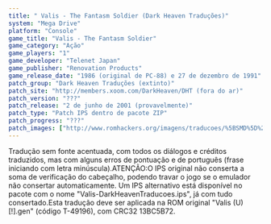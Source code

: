 ```yaml
---
title: " Valis - The Fantasm Soldier (Dark Heaven Traduções)"
system: "Mega Drive"
platform: "Console"
game_title: "Valis - The Fantasm Soldier"
game_category: "Ação"
game_players: "1"
game_developer: "Telenet Japan"
game_publisher: "Renovation Products"
game_release_date: "1986 (original de PC-88) e 27 de dezembro de 1991"
patch_group: "Dark Heaven Traduções (extinto)"
patch_site: "http://members.xoom.com/DarkHeaven/DHT (fora do ar)"
patch_version: "???"
patch_release: "2 de junho de 2001 (provavelmente)"
patch_type: "Patch IPS dentro de pacote ZIP"
patch_progress: "???"
patch_images: ["http://www.romhackers.org/imagens/traducoes/%5BSMD%5D%20Valis%20-%20The%20Fantasm%20Soldier%20-%20Dark%20Heaven%20Traducoes%20-%201.png","http://www.romhackers.org/imagens/traducoes/%5BSMD%5D%20Valis%20-%20The%20Fantasm%20Soldier%20-%20Dark%20Heaven%20Traducoes%20-%202.png","http://www.romhackers.org/imagens/traducoes/%5BSMD%5D%20Valis%20-%20The%20Fantasm%20Soldier%20-%20Dark%20Heaven%20Traducoes%20-%203.png"]
---
```

Tradução sem fonte acentuada, com todos os diálogos e créditos traduzidos, mas com alguns erros de pontuação e de português (frase iniciando com letra minúscula).ATENÇÃO:O IPS original não conserta a soma de verificação do cabeçalho, podendo travar o jogo se o emulador não consertar automaticamente. Um IPS alternativo está disponível no pacote com o nome "Valis-DarkHeavenTraducoes.ips", já com tudo consertado.Esta tradução deve ser aplicada na ROM original "Valis (U) [!].gen" (código T-49196), com CRC32 13BC5B72.